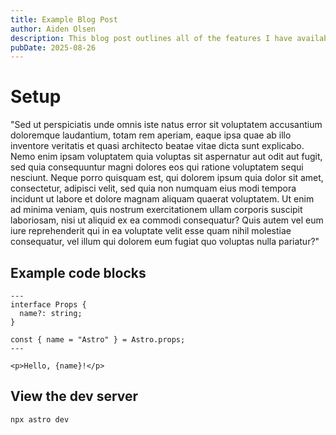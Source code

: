 ```yaml
---
title: Example Blog Post
author: Aiden Olsen
description: This blog post outlines all of the features I have available when i go to create a post.
pubDate: 2025-08-26
---
```


# Setup

"Sed ut perspiciatis unde omnis iste natus error sit voluptatem accusantium doloremque laudantium, totam rem aperiam, eaque ipsa quae ab illo inventore veritatis et quasi architecto beatae vitae dicta sunt explicabo. Nemo enim ipsam voluptatem quia voluptas sit aspernatur aut odit aut fugit, sed quia consequuntur magni dolores eos qui ratione voluptatem sequi nesciunt. Neque porro quisquam est, qui dolorem ipsum quia dolor sit amet, consectetur, adipisci velit, sed quia non numquam eius modi tempora incidunt ut labore et dolore magnam aliquam quaerat voluptatem. Ut enim ad minima veniam, quis nostrum exercitationem ullam corporis suscipit laboriosam, nisi ut aliquid ex ea commodi consequatur? Quis autem vel eum iure reprehenderit qui in ea voluptate velit esse quam nihil molestiae consequatur, vel illum qui dolorem eum fugiat quo voluptas nulla pariatur?"

## Example code blocks

```astro title="src/components/Greet.astro"
---
interface Props {
  name?: string;
}

const { name = "Astro" } = Astro.props;
---

<p>Hello, {name}!</p>
```

## View the dev server

```zsh title="Run the Astro Development Server"
npx astro dev
```
